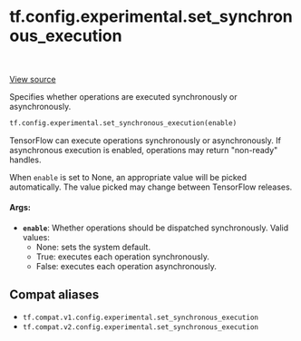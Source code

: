 <div itemscope itemtype="http://developers.google.com/ReferenceObject">
<meta itemprop="name" content="tf.config.experimental.set_synchronous_execution" />
<meta itemprop="path" content="Stable" />
</div>

# tf.config.experimental.set_synchronous_execution

<!-- Insert buttons and diff -->

<table class="tfo-notebook-buttons tfo-api" align="left">
</table>

<a target="_blank" href="/code/stable/tensorflow/python/framework/config.py">View source</a>



Specifies whether operations are executed synchronously or asynchronously.

``` python
tf.config.experimental.set_synchronous_execution(enable)
```



<!-- Placeholder for "Used in" -->

TensorFlow can execute operations synchronously or asynchronously. If
asynchronous execution is enabled, operations may return "non-ready" handles.

When `enable` is set to None, an appropriate value will be picked
automatically. The value picked may change between TensorFlow releases.

#### Args:


* <b>`enable`</b>: Whether operations should be dispatched synchronously.
  Valid values:
  - None: sets the system default.
  - True: executes each operation synchronously.
  - False: executes each operation asynchronously.

## Compat aliases

* `tf.compat.v1.config.experimental.set_synchronous_execution`
* `tf.compat.v2.config.experimental.set_synchronous_execution`


